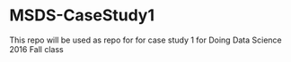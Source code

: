 # MSDS-CaseStudy1
This repo will be used as repo for for case study 1 for Doing Data Science 2016 Fall class

